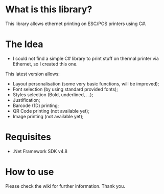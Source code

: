 # What is this library?
This library allows ethernet printing on ESC/POS printers using C#.

# The Idea
- I could not find a simple C# library to print stuff on thermal printer via Ethernet, so I created this one.


This latest version allows:
- Layout personalisation (some very basic functions, will be improved);
- Font selection (by using standard provided fonts);
- Styles selection (Bold, underlined, ...);
- Justification;
- Barcode (1D) printing;
- QR Code printing (not available yet);
- Image printing (not available yet);

# Requisites
- .Net Framework SDK v4.8

# How to use
Please check the wiki for further information.
Thank you.
